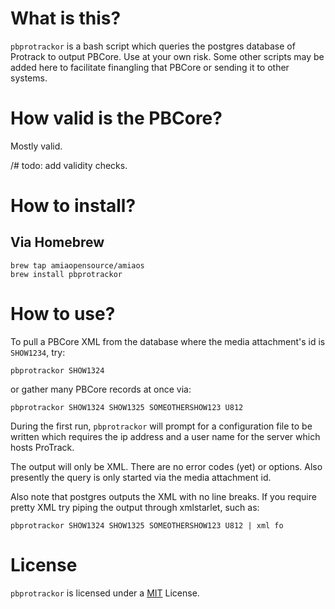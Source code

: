 # What is this?

`pbprotrackor` is a bash script which queries the postgres database of Protrack to output PBCore. Use at your own risk. Some other scripts may be added here to facilitate finangling that PBCore or sending it to other systems. 

# How valid is the PBCore?

Mostly valid.

/# todo: add validity checks.

# How to install?

## Via Homebrew

```
brew tap amiaopensource/amiaos
brew install pbprotrackor
```

# How to use?

To pull a PBCore XML from the database where the media attachment's id is `SHOW1234`, try:

```
pbprotrackor SHOW1324
```

or gather many PBCore records at once via:

```
pbprotrackor SHOW1324 SHOW1325 SOMEOTHERSHOW123 U812
```

During the first run, `pbprotrackor` will prompt for a configuration file to be written which requires the ip address and a user name for the server which hosts ProTrack.

The output will only be XML. There are no error codes (yet) or options. Also presently the query is only started via the media attachment id.

Also note that postgres outputs the XML with no line breaks. If you require pretty XML try piping the output through xmlstarlet, such as:

```
pbprotrackor SHOW1324 SHOW1325 SOMEOTHERSHOW123 U812 | xml fo
```

# License

`pbprotrackor` is licensed under a [MIT](License.txt) License.
